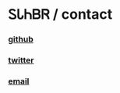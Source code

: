 # ᏚᏓᏂᏴᏒ / contact

### [github](https://github.com/IndigenousAI)
### [twitter](https://twitter.com/IndigenousAI)
### [email](mailto:susanna@diverge.ai)
